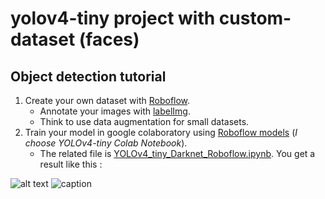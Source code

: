 # yolov4-tiny project with custom-dataset (faces)

## **Object detection tutorial**

1. Create your own dataset with [Roboflow](https://roboflow.com/).
   - Annotate your images with [labelImg](https://github.com/mathieu34/yolov4_custom-dataset_webcam/tree/master/labelImg).
   - Think to use data augmentation for small datasets.
2. Train your model in google colaboratory using [Roboflow models](https://models.roboflow.com/) (*I choose YOLOv4-tiny Colab Notebook*).  
   - The related file is [YOLOv4_tiny_Darknet_Roboflow.ipynb](https://github.com/mathieu34/yolov4_custom-dataset_webcam/blob/master/YOLOv4_tiny_Darknet_Roboflow.ipynb). You get a result like this :  
   
![alt text](https://github.com/mathieu34/yolov4_custom-dataset_webcam/blob/master/predictions.png?raw=true)
![caption](https://github.com/mathieu34/yolov4_custom-dataset_webcam/blob/master/myface.gif)

